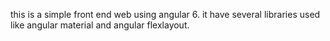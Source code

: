  this is a simple front end web using angular 6. it have several libraries used like angular material and angular flexlayout.
